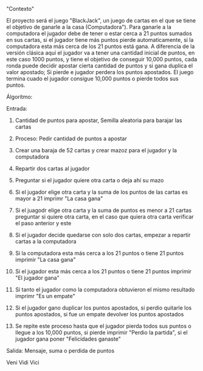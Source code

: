 "Contexto"


El proyecto será el juego "BlackJack", un juego de cartas en el que se tiene el objetivo de ganarle a la casa (Computadora"). Para ganarle a la computadora el jugador debe de tener o estar cerca a 21 puntos sumados en sus cartas, si el jugador tiene más puntos pierde automaticamente, si la computadora esta más cerca de los 21 puntos está gana. 
A diferencia de la versión clásica aquí el jugador va a tener una cantidad inicial de puntos, en este caso 1000 puntos, y tiene el objetivo de conseguir 10,000 puntos, cada ronda puede decidir apostar cierta cantidad de puntos y si gana duplica el valor apostado; Si pierde e jugador perdera los puntos apostados. El juego termina cuado el jugador consigue 10,000 puntos o pierde todos sus puntos.

Álgoritmo:

Entrada: 

1. Cantidad de puntos para apostar, Semilla aleatoria para barajar las cartas

2. Proceso: Pedir cantidad de puntos a apostar

3. Crear una baraja de 52 cartas y crear mazoz para el jugador y la computadora

4. Repartir dos cartas al jugador

5. Preguntar si el jugador quiere otra carta o deja ahí su mazo

6. Si el jugador elige otra carta y la suma de los puntos de las cartas es mayor a 21 imprimr "La casa gana"

7. Si el juagodr elige otra carta y la suma de puntos es menor a 21 cartas preguntar si quiere otra carta, en el caso que quiera otra carta verificar el paso anterior y este

8. Si el jugador decide quedarse con solo dos cartas, empezar a repartir cartas a la computadora

9. Si la computadora esta más cerca a los 21 puntos o tiene 21 puntos imprimir "La casa gana"

10. Si el jugador esta más cerca a los 21 puntos o tiene 21 puntos imprimir "El jugador gana"

11. Si tanto el jugador como la computadora obtuvieron el mismo resultado imprimr "Es un empate"

12. Si el jugador gano duplicar los puntos apostados, si perdio quitarle los puntos apostados, si fue un empate devolver los puntos apostados

13. Se repite este proceso hasta que el jugador pierda todos sus puntos o llegue a los 10,000 puntos, si pierde imprimir "Perdio la partida", si el jugador gana poner "Felicidades ganaste"


Salida: Mensaje, suma o perdida de puntos


Veni Vidi Vici

